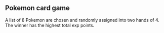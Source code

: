 ## Pokemon card game

A list of 8 Pokemon are chosen and randomly assigned into two hands of 4. The winner has the highest total exp points. 